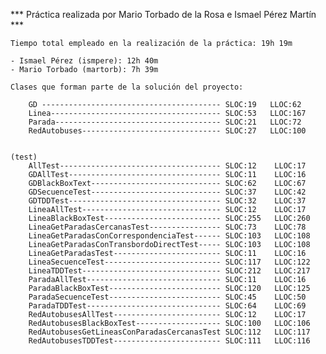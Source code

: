 *** Práctica realizada por Mario Torbado de la Rosa e Ismael Pérez Martín ***
	
	Tiempo total empleado en la realización de la práctica: 19h 19m
	
	- Ismael Pérez (ismpere): 12h 40m
	- Mario Torbado (martorb): 7h 39m 
	
	Clases que forman parte de la solución del proyecto:

		GD ---------------------------------------- SLOC:19   LLOC:62
		Linea-------------------------------------- SLOC:53   LLOC:167 
		Parada------------------------------------- SLOC:21   LLOC:72
		RedAutobuses------------------------------- SLOC:27   LLOC:100
		

	(test)
		AllTest------------------------------------ SLOC:12    LLOC:17 
		GDAllTest---------------------------------- SLOC:11    LLOC:16 
		GDBlackBoxText----------------------------- SLOC:62    LLOC:67 
		GDSecuenceTest----------------------------- SLOC:37    LLOC:42 
		GDTDDTest---------------------------------- SLOC:32    LLOC:37 
		LineaAllTest------------------------------- SLOC:12    LLOC:17 
		LineaBlackBoxTest-------------------------- SLOC:255   LLOC:260 	
		LineaGetParadasCercanasTest---------------- SLOC:73    LLOC:78 	
		LineaGetParadasConCorrespondenciaTest------ SLOC:103   LLOC:108 
		LineaGetParadasConTransbordoDirectTest----- SLOC:103   LLOC:108 
		LineaGetParadasTest------------------------ SLOC:11    LLOC:16 
		LineaSecuenceTest-------------------------- SLOC:117   LLOC:122 
		LineaTDDTest------------------------------- SLOC:212   LLOC:217 
		ParadaAllTest------------------------------ SLOC:11    LLOC:16 
		ParadaBlackBoxTest------------------------- SLOC:120   LLOC:125 
		ParadaSecuenceTest------------------------- SLOC:45    LLOC:50
		ParadaTDDTest------------------------------ SLOC:64    LLOC:69 
		RedAutobusesAllTest------------------------ SLOC:12    LLOC:17 
		RedAutobusesBlackBoxTest------------------- SLOC:100   LLOC:106 
		RedAutobusesGetLineasConParadasCercanasTest SLOC:112   LLOC:117 
		RedAutobusesTDDTest------------------------ SLOC:111   LLOC:116 

